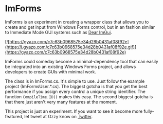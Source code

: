 # ImForms
ImForms is an experiment in creating a wrapper class that allows you to create and get input from Windows Forms control, but in an fashion similar to Immediate Mode GUI systems such as [Dear ImGui](https://github.com/ocornut/imgui).

[![https://gyazo.com/c7c63b0968575e34d28b0431af08f92e](https://i.gyazo.com/c7c63b0968575e34d28b0431af08f92e.gif)](https://gyazo.com/c7c63b0968575e34d28b0431af08f92e)

ImForms could someday become a minimal-dependency tool that can easily be integrated into an existing Windows Forms project, and allows developers to create GUIs with minimal work.

The class is in ImForms.cs. It's simple to use. Just follow the example project (ImFormsUser.\*.cs). The biggest gotcha is that you get the best performance if you assign every control a unique string identifier. The function `CompileTime.ID()` makes this easy. The second biggest gotcha is that there just aren't very many features at the moment.

This project is just an experiment. If you want to see it become more fully-featured, let tweet at Ozzy know on [Twitter](https://twitter.com/OswaldHurlem).